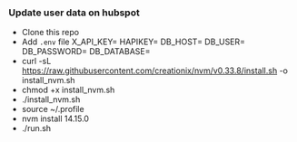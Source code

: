 ### Update user data on hubspot

- Clone this repo
- Add `.env` file
X_API_KEY=
HAPIKEY=
DB_HOST=
DB_USER=
DB_PASSWORD=
DB_DATABASE=
- curl -sL https://raw.githubusercontent.com/creationix/nvm/v0.33.8/install.sh -o install_nvm.sh
- chmod +x install_nvm.sh
- ./install_nvm.sh
- source ~/.profile
- nvm install 14.15.0
- ./run.sh
